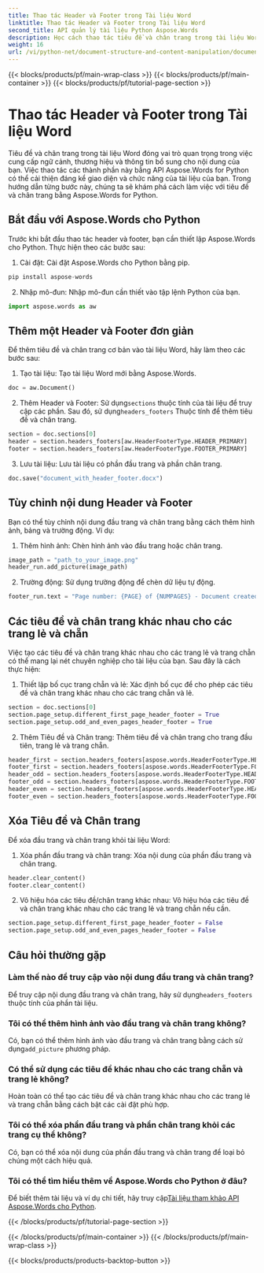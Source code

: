 ```yaml
---
title: Thao tác Header và Footer trong Tài liệu Word
linktitle: Thao tác Header và Footer trong Tài liệu Word
second_title: API quản lý tài liệu Python Aspose.Words
description: Học cách thao tác tiêu đề và chân trang trong tài liệu Word bằng Aspose.Words for Python. Hướng dẫn từng bước với mã nguồn để tùy chỉnh, thêm, xóa và nhiều hơn nữa. Cải thiện định dạng tài liệu của bạn ngay bây giờ!
weight: 16
url: /vi/python-net/document-structure-and-content-manipulation/document-headers-footers/
---
```


{{< blocks/products/pf/main-wrap-class >}}
{{< blocks/products/pf/main-container >}}
{{< blocks/products/pf/tutorial-page-section >}}

# Thao tác Header và Footer trong Tài liệu Word

Tiêu đề và chân trang trong tài liệu Word đóng vai trò quan trọng trong việc cung cấp ngữ cảnh, thương hiệu và thông tin bổ sung cho nội dung của bạn. Việc thao tác các thành phần này bằng API Aspose.Words for Python có thể cải thiện đáng kể giao diện và chức năng của tài liệu của bạn. Trong hướng dẫn từng bước này, chúng ta sẽ khám phá cách làm việc với tiêu đề và chân trang bằng Aspose.Words for Python.


## Bắt đầu với Aspose.Words cho Python

Trước khi bắt đầu thao tác header và footer, bạn cần thiết lập Aspose.Words cho Python. Thực hiện theo các bước sau:

1. Cài đặt: Cài đặt Aspose.Words cho Python bằng pip.

```python
pip install aspose-words
```

2. Nhập mô-đun: Nhập mô-đun cần thiết vào tập lệnh Python của bạn.

```python
import aspose.words as aw
```

## Thêm một Header và Footer đơn giản

Để thêm tiêu đề và chân trang cơ bản vào tài liệu Word, hãy làm theo các bước sau:

1. Tạo tài liệu: Tạo tài liệu Word mới bằng Aspose.Words.

```python
doc = aw.Document()
```

2.  Thêm Header và Footer: Sử dụng`sections` thuộc tính của tài liệu để truy cập các phần. Sau đó, sử dụng`headers_footers` Thuộc tính để thêm tiêu đề và chân trang.

```python
section = doc.sections[0]
header = section.headers_footers[aw.HeaderFooterType.HEADER_PRIMARY]
footer = section.headers_footers[aw.HeaderFooterType.FOOTER_PRIMARY]
```

3. Lưu tài liệu: Lưu tài liệu có phần đầu trang và phần chân trang.

```python
doc.save("document_with_header_footer.docx")
```

## Tùy chỉnh nội dung Header và Footer

Bạn có thể tùy chỉnh nội dung đầu trang và chân trang bằng cách thêm hình ảnh, bảng và trường động. Ví dụ:

1. Thêm hình ảnh: Chèn hình ảnh vào đầu trang hoặc chân trang.

```python
image_path = "path_to_your_image.png"
header_run.add_picture(image_path)
```

2. Trường động: Sử dụng trường động để chèn dữ liệu tự động.

```python
footer_run.text = "Page number: {PAGE} of {NUMPAGES} - Document created on {DATE}"
```

## Các tiêu đề và chân trang khác nhau cho các trang lẻ và chẵn

Việc tạo các tiêu đề và chân trang khác nhau cho các trang lẻ và trang chẵn có thể mang lại nét chuyên nghiệp cho tài liệu của bạn. Sau đây là cách thực hiện:

1. Thiết lập bố cục trang chẵn và lẻ: Xác định bố cục để cho phép các tiêu đề và chân trang khác nhau cho các trang chẵn và lẻ.

```python
section = doc.sections[0]
section.page_setup.different_first_page_header_footer = True
section.page_setup.odd_and_even_pages_header_footer = True
```

2. Thêm Tiêu đề và Chân trang: Thêm tiêu đề và chân trang cho trang đầu tiên, trang lẻ và trang chẵn.

```python
header_first = section.headers_footers[aspose.words.HeaderFooterType.HEADER_FIRST]
footer_first = section.headers_footers[aspose.words.HeaderFooterType.FOOTER_FIRST]
header_odd = section.headers_footers[aspose.words.HeaderFooterType.HEADER_EVEN]
footer_odd = section.headers_footers[aspose.words.HeaderFooterType.FOOTER_EVEN]
header_even = section.headers_footers[aspose.words.HeaderFooterType.HEADER_ODD]
footer_even = section.headers_footers[aspose.words.HeaderFooterType.FOOTER_ODD]
```

## Xóa Tiêu đề và Chân trang

Để xóa đầu trang và chân trang khỏi tài liệu Word:

1. Xóa phần đầu trang và chân trang: Xóa nội dung của phần đầu trang và chân trang.

```python
header.clear_content()
footer.clear_content()
```

2. Vô hiệu hóa các tiêu đề/chân trang khác nhau: Vô hiệu hóa các tiêu đề và chân trang khác nhau cho các trang lẻ và trang chẵn nếu cần.

```python
section.page_setup.different_first_page_header_footer = False
section.page_setup.odd_and_even_pages_header_footer = False
```

## Câu hỏi thường gặp

### Làm thế nào để truy cập vào nội dung đầu trang và chân trang?

 Để truy cập nội dung đầu trang và chân trang, hãy sử dụng`headers_footers` thuộc tính của phần tài liệu.

### Tôi có thể thêm hình ảnh vào đầu trang và chân trang không?

 Có, bạn có thể thêm hình ảnh vào đầu trang và chân trang bằng cách sử dụng`add_picture` phương pháp.

### Có thể sử dụng các tiêu đề khác nhau cho các trang chẵn và trang lẻ không?

Hoàn toàn có thể tạo các tiêu đề và chân trang khác nhau cho các trang lẻ và trang chẵn bằng cách bật các cài đặt phù hợp.

### Tôi có thể xóa phần đầu trang và phần chân trang khỏi các trang cụ thể không?

Có, bạn có thể xóa nội dung của phần đầu trang và chân trang để loại bỏ chúng một cách hiệu quả.

### Tôi có thể tìm hiểu thêm về Aspose.Words cho Python ở đâu?

 Để biết thêm tài liệu và ví dụ chi tiết, hãy truy cập[Tài liệu tham khảo API Aspose.Words cho Python](https://reference.aspose.com/words/python-net/).

{{< /blocks/products/pf/tutorial-page-section >}}

{{< /blocks/products/pf/main-container >}}
{{< /blocks/products/pf/main-wrap-class >}}

{{< blocks/products/products-backtop-button >}}

